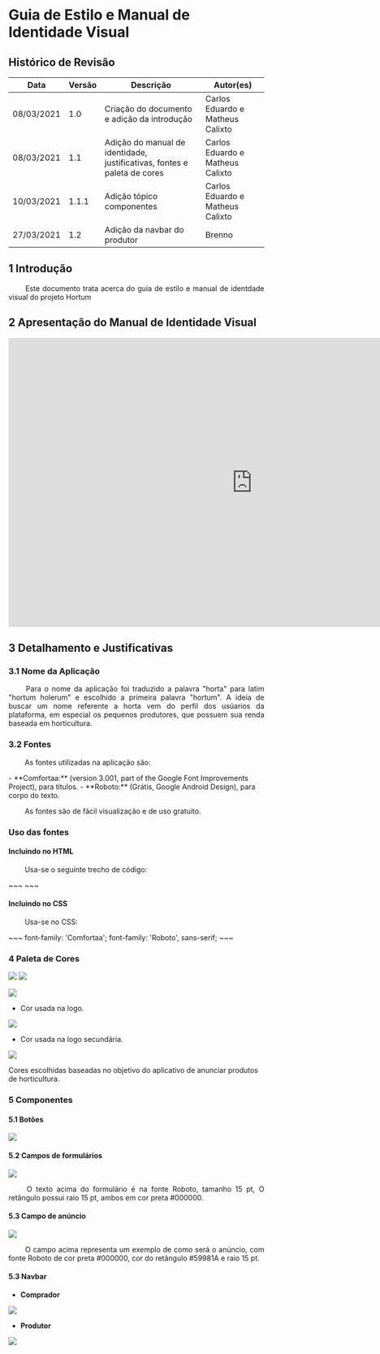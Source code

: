 # Guia de Estilo e Manual de Identidade Visual

## Histórico de Revisão

|Data|Versão|Descrição| Autor(es)
|--|--|--|--|
|08/03/2021|1.0|Criação do documento e adição da introdução| Carlos Eduardo e Matheus Calixto|
|08/03/2021|1.1|Adição do manual de identidade, justificativas, fontes e paleta de cores|Carlos Eduardo e Matheus Calixto|
|10/03/2021|1.1.1|Adição tópico componentes|Carlos Eduardo e Matheus Calixto|
|27/03/2021|1.2|Adição da navbar do produtor| Brenno|

## 1 Introdução
<p align = "justify"> &emsp;&emsp; Este documento trata acerca do guia de estilo e manual de identdade visual do projeto Hortum </p>

## 2 Apresentação do Manual de Identidade Visual

<iframe src="https://docs.google.com/presentation/d/1FSgYUjd-0QNxbQLITgmn3s5ZquR5GUmQoGK9R3oVhMM/embed?start=false&loop=false&delayms=3000" frameborder="0" width="960" height="569" allowfullscreen="true" mozallowfullscreen="true" webkitallowfullscreen="true"></iframe>

## 3 Detalhamento e Justificativas
### 3.1 Nome da Aplicação
<p align = "justify"> &emsp;&emsp; Para o nome da aplicação foi traduzido a palavra "horta" para latim "hortum holerum" e escolhido a primeira palavra "hortum". A ideia de buscar um nome referente a horta vem do perfil dos usúarios da plataforma, em especial os pequenos produtores, que possuem sua renda baseada em horticultura.</p>

### 3.2 Fontes
<p align = "justify"> &emsp;&emsp; As fontes utilizadas na aplicação são: </p>
- **Comfortaa:** (version 3.001, part of the Google Font Improvements Project), para títulos.
- **Roboto:** (Grátis, Google Android Design), para corpo do texto.

<p align = "justify"> &emsp;&emsp; As fontes são de fácil visualização e de uso gratuito. </p>

### Uso das fontes
#### Incluindo no HTML
<p align = "justify"> &emsp;&emsp; Usa-se o seguinte trecho de código:</p>
~~~ 
<link rel="stylesheet" href="//fonts.googleapis.com/css?family=Comfortaa|Roboto" rel="stylesheet"/> 
~~~

#### Incluindo no CSS
<p align = "justify"> &emsp;&emsp; Usa-se no CSS:</p>
~~~
font-family: 'Comfortaa';
font-family: 'Roboto', sans-serif;
~~~

### 4 Paleta de Cores

![](img/leaves.png)
![](img/lemons.png)

![](img/cor_rosa.png)

- Cor usada na logo.

![](img/cor_logo.png)

- Cor usada na logo secundária.

![](img/cor_logo_secundaria.png)

Cores escolhidas baseadas no objetivo do aplicativo de anunciar produtos de horticultura.

### 5 Componentes
#### 5.1 Botões

![](img/botoes.png)

#### 5.2 Campos de formulários

![](img/campo_formulario.png)
<p align = "justify"> &emsp;&emsp; O texto acima do formulário é na fonte Roboto, tamanho 15 pt, O retângulo possui raio 15 pt, ambos em cor preta #000000. </p>

#### 5.3 Campo de anúncio

![](img/campo_anuncio.png)
<p align = "justify"> &emsp;&emsp; O campo acima representa um exemplo de como será o anúncio, com fonte Roboto de cor preta #000000, cor do retângulo #59981A e raio 15 pt.</p>

#### 5.3 Navbar

- **Comprador**

![](img/navbar.png)

- **Produtor**

![](img/navbarprodutor.png)

